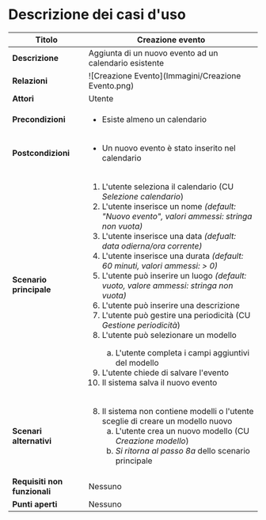 Descrizione dei casi d'uso
===

Titolo | Creazione evento
--- | ---
**Descrizione** | Aggiunta di un nuovo evento ad un calendario esistente
**Relazioni** | ![Creazione Evento](Immagini/Creazione Evento.png)
**Attori** | Utente
**Precondizioni** | <ul><li>Esiste almeno un calendario</li></ul>
**Postcondizioni** | <ul><li>Un nuovo evento è stato inserito nel calendario</li></ul>
**Scenario principale** | <ol><li>L'utente seleziona il calendario (CU *Selezione calendario*)</li><li>L'utente inserisce un nome *(default: "Nuovo evento", valori ammessi: stringa non vuota)*</li><li>L'utente inserisce una data *(defualt: data odierna/ora corrente)*</li><li>L'utente inserisce una durata *(default: 60 minuti, valori ammessi: > 0)*</li><li>L'utente può inserire un luogo *(default: vuoto, valore ammessi: stringa non vuota)*</li><li>L'utente può inserire una descrizione</li><li>L'utente può gestire una periodicità (CU *Gestione periodicità*)</li><li>L'utente può selezionare un modello</li><ol type=a><li>L'utente completa i campi aggiuntivi del modello</li></ol><li>L'utente chiede di salvare l'evento</li><li>Il sistema salva il nuovo evento</ol>
**Scenari alternativi** | <ol start=8><li>Il sistema non contiene modelli o l'utente sceglie di creare un modello nuovo<ol type=a><li>L'utente crea un nuovo modello (CU *Creazione modello*)</li><li>*Si ritorna al passo 8a* dello scenario principale</li></ol></li></ol>
**Requisiti non funzionali** | Nessuno
**Punti aperti** | Nessuno

